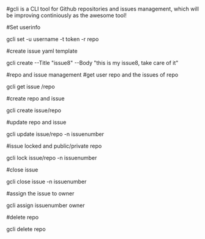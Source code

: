#gcli is a CLI tool for Github repositories and issues management,
which will be improving continiously as the awesome tool!

#Set userinfo

gcli set  -u username -t token -r repo

#create issue yaml template

gcli create --Title "issue8" --Body "this is my issue8, take care of it"

#repo and issue management
#get user repo and the issues of repo

gcli get issue /repo
 
#create repo and issue

gcli create issue/repo

#update repo and issue

gcli update issue/repo -n issuenumber

#issue locked and public/private repo

gcli lock issue/repo -n issuenumber 

#close issue

gcli close issue -n issuenumber

#assign the issue to owner

gcli assign issuenumber owner 

#delete repo

gcli delete repo
